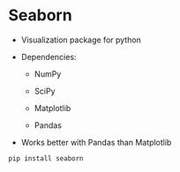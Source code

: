# Seaborn

* Visualization package for python

* Dependencies:

  * NumPy

  * SciPy

  * Matplotlib

  * Pandas

* Works better with Pandas than Matplotlib

`pip install seaborn`
